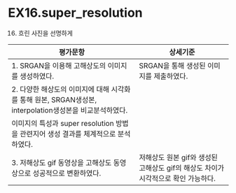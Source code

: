 # EX16.super_resolution
16. 흐린 사진을 선명하게

|평가문항|상세기준|
|---|---|
|1. SRGAN을 이용해 고해상도의 이미지를 생성하였다.|SRGAN을 통해 생성된 이미지를 제출하였다.|
|2. 다양한 해상도의 이미지에 대해 시각화를 통해 원본, SRGAN생성본, interpolation생성본을 비교분석하였다.|
이미지의 특성과 super resolution 방법을 관련지어 생성 결과를 체계적으로 분석하였다.|
|3. 저해상도 gif 동영상을 고해상도 동영상으로 성공적으로 변환하였다.|저해상도 원본 gif와 생성된 고해상도 gif의 해상도 차이가 시각적으로 확인 가능하다.|
